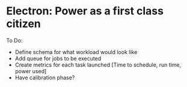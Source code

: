 Electron: Power as a first class citizen
======================================

To Do:

 * Define schema for what workload would look like
 * Add queue for jobs to be executed
 * Create metrics for each task launched [Time to schedule, run time, power used]
 * Have calibration phase?


